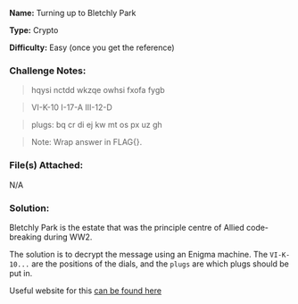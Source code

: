 **Name:** Turning up to Bletchly Park

**Type:** Crypto

**Difficulty:** Easy (once you get the reference)

### Challenge Notes:
>hqysi nctdd wkzqe owhsi fxofa fygb

>VI-K-10 I-17-A III-12-D

>plugs: bq cr di ej kw mt os px uz gh

>Note: Wrap answer in FLAG{}.
### File(s) Attached:
N/A

### Solution:
Bletchly Park is the estate that was the principle centre of Allied code-breaking during WW2.

The solution is to decrypt the message using an Enigma machine. The `VI-K-10...` are the positions of the dials, and the `plugs` are which plugs should be put in.

Useful website for this [can be found here](https://cryptii.com/pipes/enigma-machine)